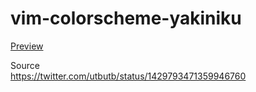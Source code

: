 # vim-colorscheme-yakiniku

[Preview](https://utubo.github.io/vim-6colors/?c=0H1305E30Ca806x30xa801O308E30nE301a801O30b130oa80ba901k901u901E30c730bs303s307X3097601e501z40az3G301z374z3U301z602e6z601z304z37301z403z304z374z304z37302z3037601e601l5_n0-2d3037_n1-57585a_n2-aba9a2_n3-d5d1c6_n4-faea_b24a40_b2-9d7e53_b3-c3985c_b4-e9b266_b9g1-433_g2-70543d_g3-86603f_g4-9d6c42_g9ya3836_y24934_y3-a45233_y4-c25b39r82b31_r2-7e25_r3-991e1f_r4-b41a1a_r9b0-2d3037_gyrn36_n1-240_n28_n3-252_n40_b32_b2-1b3-179_b49g8_g2-240_ggyy2y73_yr7_r24_r60_rb06_gyr&n=yakiniku&a=utubo)

Source  
https://twitter.com/utbutb/status/1429793471359946760
